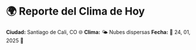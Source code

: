 # 🌍 Reporte del Clima de Hoy

**Ciudad:** Santiago de Cali, CO 🌐
**Clima:** 🌤️ Nubes dispersas
**Fecha:** 📅 24, 01, 2025 🚀
